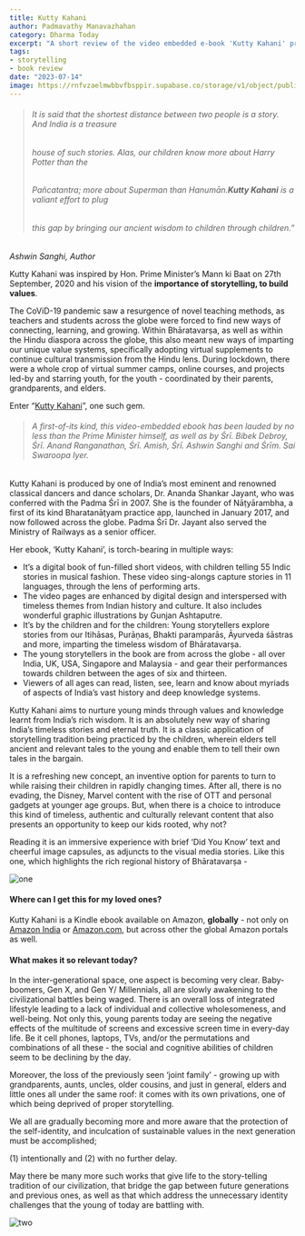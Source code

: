 ```yaml
---
title: Kutty Kahani
author: Padmavathy Manavazhahan
category: Dharma Today
excerpt: "A short review of the video embedded e-book 'Kutty Kahani' produced by Padma Śrī Ananda Shankar Jayant"
tags:
- storytelling
- book review
date: "2023-07-14"
image: https://rnfvzaelmwbbvfbsppir.supabase.co/storage/v1/object/public/brhatwebsite/05dhiti/kuttykahani/1
---
```


>###### It is said that the shortest distance between two people is a story. And India is a treasure
>###### house of such stories. Alas, our children know more about Harry Potter than the
>###### Pañcatantra; more about Superman than Hanumān.**Kutty Kahani** is a valiant effort to plug
>###### this gap by bringing our ancient wisdom to children through children.”
<cite>Ashwin Sanghi, Author</cite>


Kutty Kahani was inspired by Hon. Prime Minister’s Mann ki Baat on 27th September, 2020 and his vision of the **importance of storytelling, to build values**. 

The CoViD-19 pandemic saw a resurgence of novel teaching methods, as teachers and students across the globe were forced to find new ways of connecting, learning, and growing. Within Bhāratavarṣa, as well as within the Hindu diaspora across the globe, this also meant new ways of imparting our unique value systems, specifically adopting virtual supplements to continue cultural transmission from the Hindu lens. During lockdown, there were a whole crop of virtual summer camps, online courses, and projects led-by and starring youth, for the youth - coordinated by their parents, grandparents, and elders.

Enter “[Kutty Kahani](https://www.youtube.com/watch?v=FfVa5_MgGiM)”, one such gem.


>###### A first-of-its kind, this video-embedded ebook has been lauded by no less than the Prime Minister himself, as well as by Śrī. Bibek Debroy, Śrī. Anand Ranganathan, Śrī. Amish, Śrī. Ashwin Sanghi and Śrīm. Sai Swaroopa Iyer.

Kutty Kahani is produced by one of India’s most eminent and renowned classical dancers and dance scholars, Dr. Ananda Shankar Jayant, who was conferred with the Padma Śrī in 2007. She is the founder of Nāṭyārambha, a first of its kind Bharatanāṭyam practice app, launched in January 2017, and now followed across the globe. Padma Śrī Dr. Jayant also served the Ministry of Railways as a senior officer.

Her ebook, ‘Kutty Kahani’, is torch-bearing in multiple ways:

- It’s a digital book of fun-filled short videos, with children telling 55 Indic stories in musical fashion. These video sing-alongs capture stories in 11 languages, through the lens of performing arts. 
- The video pages are enhanced by digital design and interspersed with timeless themes from Indian history and culture. It also includes wonderful graphic illustrations by Gunjan Ashtaputre. 
- It’s by the children and for the children: Young storytellers explore stories from our Itihāsas, Purāṇas, Bhakti paramparās, Āyurveda śāstras and more, imparting the timeless wisdom of Bhāratavarṣa.
- The young storytellers in the book are from across the globe - all over India, UK, USA, Singapore and Malaysia - and gear their performances towards children between the ages of six and thirteen.
- Viewers of all ages can read, listen, see, learn and know about myriads of aspects of India’s vast history and deep knowledge systems. 

Kutty Kahani aims to nurture young minds through values and knowledge learnt from India’s rich wisdom. It is an absolutely new way of sharing India’s timeless stories and eternal truth. It is a classic application of storytelling tradition being practiced by the children, wherein elders tell ancient and relevant tales to the young and enable them to tell their own tales in the bargain. 

It is a refreshing new concept, an inventive option for parents to turn to while raising their children in rapidly changing times. After all, there is no evading, the Disney, Marvel content with the rise of OTT and personal gadgets at younger age groups. But, when there is a choice to introduce this kind of timeless, authentic and culturally relevant content that also presents an opportunity to keep our kids rooted, why not?

Reading it is an immersive experience with brief ‘Did You Know’ text and cheerful image capsules, as adjuncts to the visual media stories. Like this one, which highlights the rich regional history of Bhāratavarṣa -

<img class="imageclass" src="https://rnfvzaelmwbbvfbsppir.supabase.co/storage/v1/object/public/brhatwebsite/05dhiti/kuttykahani/2" alt="one"/>

#### Where can I get this for my loved ones?

Kutty Kahani is a Kindle ebook available on Amazon, **globally** - not only on [ Amazon India](https://www.amazon.in/Kutty-Kahani-Storytellers-multi-lingual-book-ebook/dp/B0C1T3L6PR/ref=sr_1_3?crid=2DZBLBZQQG4LV&keywords=kutty+kahani&qid=1689191545&sprefix=kutty+kaha%2Caps%2C336&sr=8-3) or [Amazon.com](https://www.amazon.com/Kutty-Kahani-Storytellers-multi-lingual-book-ebook/dp/B0C1T3L6PR/ref=sr_1_1?crid=1AE7U7RQ7L4WH&keywords=kutty+kahani&qid=1689191505&sprefix=kutty+kahan%2Caps%2C243&sr=8-1), but across other the global Amazon portals as well.

#### What makes it so relevant today? 

In the inter-generational space, one aspect is becoming very clear. Baby-boomers, Gen X, and Gen Y/ Millennials, all are slowly awakening to the civilizational battles being waged. There is an overall loss of integrated lifestyle leading to a lack of individual and collective wholesomeness, and well-being.  Not only this, young parents today are seeing the negative effects of the multitude of screens and excessive screen time  in every-day life. Be it cell phones, laptops, TVs, and/or the permutations and combinations of all these - the social and cognitive abilities of children seem to be declining by the day.

Moreover, the loss of the previously seen ‘joint family’ - growing up with grandparents, aunts, uncles, older cousins, and just in general, elders and little ones all under the same roof: it comes with its own privations, one of which being deprived of proper storytelling. 

We all are gradually becoming more and more aware that the protection of the self-identity, and inculcation of sustainable values in the next generation must be accomplished; 

(1) intentionally and (2) with no further delay. 

May there be many more such works that give life to the story-telling tradition of our civilization, that bridge the gap between future generations and previous ones, as well as that which address the unnecessary identity challenges that the young of today are battling with. 

<img class="imageclass" src="https://rnfvzaelmwbbvfbsppir.supabase.co/storage/v1/object/public/brhatwebsite/05dhiti/kuttykahani/3" alt="two"/>

<style lang="sass">

.imageclass
	object-fit: contain
	height: 400px

</style>
